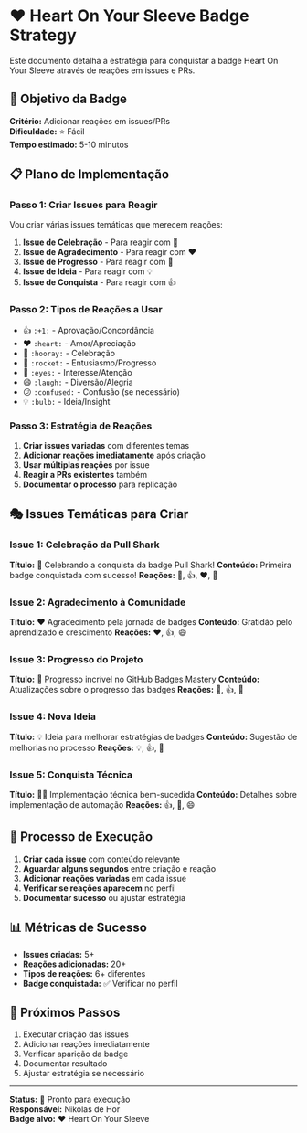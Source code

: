 # ❤️ Heart On Your Sleeve Badge Strategy

Este documento detalha a estratégia para conquistar a badge Heart On Your Sleeve através de reações em issues e PRs.

## 🎯 Objetivo da Badge

**Critério:** Adicionar reações em issues/PRs  
**Dificuldade:** ⭐ Fácil  
**Tempo estimado:** 5-10 minutos

## 📋 Plano de Implementação

### Passo 1: Criar Issues para Reagir

Vou criar várias issues temáticas que merecem reações:

1. **Issue de Celebração** - Para reagir com 🎉
2. **Issue de Agradecimento** - Para reagir com ❤️
3. **Issue de Progresso** - Para reagir com 🚀
4. **Issue de Ideia** - Para reagir com 💡
5. **Issue de Conquista** - Para reagir com 👍

### Passo 2: Tipos de Reações a Usar

- 👍 `:+1:` - Aprovação/Concordância
- ❤️ `:heart:` - Amor/Apreciação
- 🎉 `:hooray:` - Celebração
- 🚀 `:rocket:` - Entusiasmo/Progresso
- 👀 `:eyes:` - Interesse/Atenção
- 😄 `:laugh:` - Diversão/Alegria
- 😕 `:confused:` - Confusão (se necessário)
- 💡 `:bulb:` - Ideia/Insight

### Passo 3: Estratégia de Reações

1. **Criar issues variadas** com diferentes temas
2. **Adicionar reações imediatamente** após criação
3. **Usar múltiplas reações** por issue
4. **Reagir a PRs existentes** também
5. **Documentar o processo** para replicação

## 🎭 Issues Temáticas para Criar

### Issue 1: Celebração da Pull Shark
**Título:** 🎉 Celebrando a conquista da badge Pull Shark!
**Conteúdo:** Primeira badge conquistada com sucesso!
**Reações:** 🎉, 👍, ❤️, 🚀

### Issue 2: Agradecimento à Comunidade
**Título:** ❤️ Agradecimento pela jornada de badges
**Conteúdo:** Gratidão pelo aprendizado e crescimento
**Reações:** ❤️, 👍, 😄

### Issue 3: Progresso do Projeto
**Título:** 🚀 Progresso incrível no GitHub Badges Mastery
**Conteúdo:** Atualizações sobre o progresso das badges
**Reações:** 🚀, 👍, 👀

### Issue 4: Nova Ideia
**Título:** 💡 Ideia para melhorar estratégias de badges
**Conteúdo:** Sugestão de melhorias no processo
**Reações:** 💡, 👍, 👀

### Issue 5: Conquista Técnica
**Título:** 👨‍💻 Implementação técnica bem-sucedida
**Conteúdo:** Detalhes sobre implementação de automação
**Reações:** 👍, 🚀, 😄

## 🔄 Processo de Execução

1. **Criar cada issue** com conteúdo relevante
2. **Aguardar alguns segundos** entre criação e reação
3. **Adicionar reações variadas** em cada issue
4. **Verificar se reações aparecem** no perfil
5. **Documentar sucesso** ou ajustar estratégia

## 📊 Métricas de Sucesso

- **Issues criadas:** 5+
- **Reações adicionadas:** 20+
- **Tipos de reações:** 6+ diferentes
- **Badge conquistada:** ✅ Verificar no perfil

## 🎯 Próximos Passos

1. Executar criação das issues
2. Adicionar reações imediatamente
3. Verificar aparição da badge
4. Documentar resultado
5. Ajustar estratégia se necessário

---

**Status:** 🔄 Pronto para execução  
**Responsável:** Nikolas de Hor  
**Badge alvo:** ❤️ Heart On Your Sleeve
